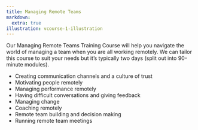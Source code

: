 ```yaml
---
title: Managing Remote Teams
markdown:
  extra: true
illustration: vcourse-1-illustration
---
```

Our Managing Remote Teams Training Course will help you navigate the world of managing a team when you are all working remotely. We can tailor this course to suit your needs but it’s typically two days (split out into 90-minute modules).

* Creating communication channels and a culture of trust
* Motivating people remotely
* Managing performance remotely
* Having difficult conversations and giving feedback
* Managing change
* Coaching remotely
* Remote team building and decision making
* Running remote team meetings

